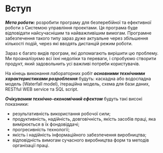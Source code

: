 # Вступ

<b>*Мета роботи:*</b> розробити програму для безперебійної та ефективної роботи з Системою управління проектами. Ця програма буде відповідати найсучаснішим та найважливішим вимогам. Програмне забезпечення такого типу зараз дуже актуальне через збільшення кількості подій, через які вводять дистанцій режим роботи.

Зараз є багато видів програм, які допомагають вирішити цю проблему. Ми проаналізуємо всі їхні недоліки та переваги, і спробуємо створити продукт, який задовольнить усі важливі потреби користувачів.

На кінець виконання лабораторних робіт <b>*основними технічними характеристиками розроблення*</b> будуть: каскадна або водоспадна модель (Waterfall model), ітераційна модель, схема для бази даних, RESTful WEB service та SQL script.

 <b>*Очікуваним технічно-економічний ефектом*</b> будуть такі високі показники:
 + результативність використання робочої сили;
 + продуктивність, надійність, довговічність, якість засобів праці, яка вимірюється в їх фондовіддачі;
 + прогресивність технології;
 + якість і надійність інформаційного забезпечення виробництва;
 + відповідність вимогам сучасного виробництва форм та методів організації праці.